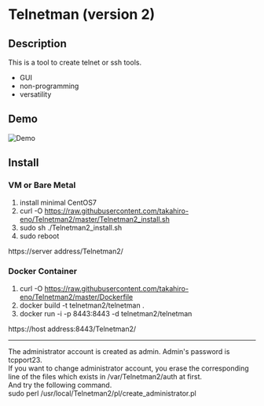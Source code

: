 Telnetman (version 2)
====

## Description
This is a tool to create telnet or ssh tools.
- GUI
- non-programming
- versatility

## Demo
![Demo](https://github.com/takahiro-eno/Telnetman2/blob/demo/Telnetman_demo.gif)

## Install
### VM or Bare Metal
1. install minimal CentOS7  
1. curl -O https://raw.githubusercontent.com/takahiro-eno/Telnetman2/master/Telnetman2_install.sh
1. sudo sh ./Telnetman2_install.sh
1. sudo reboot

https&#58;//server address/Telnetman2/

### Docker Container
1. curl -O https://raw.githubusercontent.com/takahiro-eno/Telnetman2/master/Dockerfile
1. docker build -t telnetman2/telnetman .
1. docker run -i -p 8443:8443 -d telnetman2/telnetman

https&#58;//host address:8443/Telnetman2/

---
The administrator account is created as admin. 
Admin's password is tcpport23.  
If you want to change administrator account, you erase the corresponding line of the files which exists in /var/Telnetman2/auth at first.  
And try the following command.  
sudo perl /usr/local/Telnetman2/pl/create_administrator.pl
